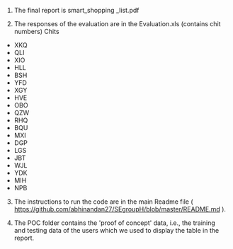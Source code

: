 1. The final report is smart_shopping _list.pdf

2. The responses of the evaluation are in the Evaluation.xls (contains chit numbers)
  Chits
 - XKQ
 - QLI
 - XIO
 - HLL
 - BSH
 - YFD
 - XGY
 - HVE
 - OBO
 - QZW
 - RHQ
 - BQU
 - MXI
 - DGP
 - LGS
 - JBT
 - WJL
 - YDK
 - MIH
 - NPB

3. The instructions to run the code are in the main Readme file ( https://github.com/abhinandan27/SEgroupH/blob/master/README.md ).

4. The POC folder contains the 'proof of concept' data, i.e., the training and testing data of the users which we used
to display the table in the report.
